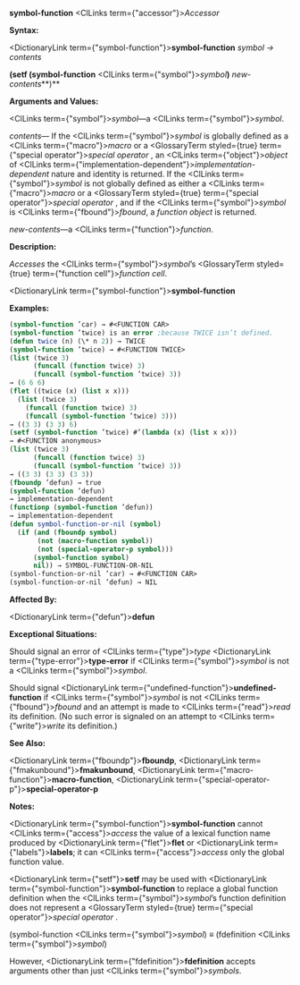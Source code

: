 **symbol-function** <ClLinks  term={"accessor"}><i>Accessor</i></ClLinks> 



**Syntax:** 



<DictionaryLink  term={"symbol-function"}><b>symbol-function</b></DictionaryLink> *symbol → contents* 



**(setf (symbol-function** <ClLinks  term={"symbol"}><i>symbol</i></ClLinks>**)** *new-contents***)** 



**Arguments and Values:** 



<ClLinks  term={"symbol"}><i>symbol</i></ClLinks>—a <ClLinks  term={"symbol"}><i>symbol</i></ClLinks>. 



*contents*— If the <ClLinks  term={"symbol"}><i>symbol</i></ClLinks> is globally defined as a <ClLinks  term={"macro"}><i>macro</i></ClLinks> or a <GlossaryTerm styled={true} term={"special operator"}><i>special operator</i></GlossaryTerm> , an <ClLinks  term={"object"}><i>object</i></ClLinks> of <ClLinks  term={"implementation-dependent"}><i>implementation-dependent</i></ClLinks> nature and identity is returned. If the <ClLinks  term={"symbol"}><i>symbol</i></ClLinks> is not globally defined as either a <ClLinks  term={"macro"}><i>macro</i></ClLinks> or a <GlossaryTerm styled={true} term={"special operator"}><i>special operator</i></GlossaryTerm> , and if the <ClLinks  term={"symbol"}><i>symbol</i></ClLinks> is <ClLinks  term={"fbound"}><i>fbound</i></ClLinks>, a *function object* is returned. 



*new-contents*—a <ClLinks  term={"function"}><i>function</i></ClLinks>. 



**Description:** 



*Accesses* the <ClLinks  term={"symbol"}><i>symbol</i></ClLinks>’s <GlossaryTerm styled={true} term={"function cell"}><i>function cell</i></GlossaryTerm>. 







 



 



<DictionaryLink  term={"symbol-function"}><b>symbol-function</b></DictionaryLink> 



**Examples:**
```lisp
(symbol-function ’car) → #<FUNCTION CAR> 
(symbol-function ’twice) is an error ;because TWICE isn’t defined. 
(defun twice (n) (\* n 2)) → TWICE 
(symbol-function ’twice) → #<FUNCTION TWICE> 
(list (twice 3) 
      (funcall (function twice) 3) 
      (funcall (symbol-function ’twice) 3)) 
→ (6 6 6) 
(flet ((twice (x) (list x x))) 
  (list (twice 3) 
	(funcall (function twice) 3) 
	(funcall (symbol-function ’twice) 3))) 
→ ((3 3) (3 3) 6) 
(setf (symbol-function ’twice) #’(lambda (x) (list x x))) 
→ #<FUNCTION anonymous> 
(list (twice 3) 
      (funcall (function twice) 3) 
      (funcall (symbol-function ’twice) 3)) 
→ ((3 3) (3 3) (3 3)) 
(fboundp ’defun) → true 
(symbol-function ’defun) 
→ implementation-dependent 
(functionp (symbol-function ’defun)) 
→ implementation-dependent 
(defun symbol-function-or-nil (symbol) 
  (if (and (fboundp symbol) 
	   (not (macro-function symbol)) 
	   (not (special-operator-p symbol))) 
      (symbol-function symbol) 
      nil)) → SYMBOL-FUNCTION-OR-NIL 
(symbol-function-or-nil ’car) → #<FUNCTION CAR> 
(symbol-function-or-nil ’defun) → NIL 
```
**Affected By:** 



<DictionaryLink  term={"defun"}><b>defun</b></DictionaryLink> 



**Exceptional Situations:** 



Should signal an error of <ClLinks  term={"type"}><i>type</i></ClLinks> <DictionaryLink  term={"type-error"}><b>type-error</b></DictionaryLink> if <ClLinks  term={"symbol"}><i>symbol</i></ClLinks> is not a <ClLinks  term={"symbol"}><i>symbol</i></ClLinks>. 



Should signal <DictionaryLink  term={"undefined-function"}><b>undefined-function</b></DictionaryLink> if <ClLinks  term={"symbol"}><i>symbol</i></ClLinks> is not <ClLinks  term={"fbound"}><i>fbound</i></ClLinks> and an attempt is made to <ClLinks  term={"read"}><i>read</i></ClLinks> its definition. (No such error is signaled on an attempt to <ClLinks  term={"write"}><i>write</i></ClLinks> its definition.) 



**See Also:** 



<DictionaryLink  term={"fboundp"}><b>fboundp</b></DictionaryLink>, <DictionaryLink  term={"fmakunbound"}><b>fmakunbound</b></DictionaryLink>, <DictionaryLink  term={"macro-function"}><b>macro-function</b></DictionaryLink>, <DictionaryLink  term={"special-operator-p"}><b>special-operator-p</b></DictionaryLink> 







 



 



**Notes:** 



<DictionaryLink  term={"symbol-function"}><b>symbol-function</b></DictionaryLink> cannot <ClLinks  term={"access"}><i>access</i></ClLinks> the value of a lexical function name produced by <DictionaryLink  term={"flet"}><b>flet</b></DictionaryLink> or <DictionaryLink  term={"labels"}><b>labels</b></DictionaryLink>; it can <ClLinks  term={"access"}><i>access</i></ClLinks> only the global function value. 



<DictionaryLink  term={"setf"}><b>setf</b></DictionaryLink> may be used with <DictionaryLink  term={"symbol-function"}><b>symbol-function</b></DictionaryLink> to replace a global function definition when the <ClLinks  term={"symbol"}><i>symbol</i></ClLinks>’s function definition does not represent a <GlossaryTerm styled={true} term={"special operator"}><i>special operator</i></GlossaryTerm> . 



(symbol-function <ClLinks  term={"symbol"}><i>symbol</i></ClLinks>) *≡* (fdefinition <ClLinks  term={"symbol"}><i>symbol</i></ClLinks>) 



However, <DictionaryLink  term={"fdefinition"}><b>fdefinition</b></DictionaryLink> accepts arguments other than just <ClLinks  term={"symbol"}><i>symbols</i></ClLinks>. 



